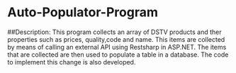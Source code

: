 # Auto-Populator-Program

##Description:
This program collects an array of DSTV products and ther properties such as prices, quality,code and name. This items are collected by means of calling an external API using Restsharp in ASP.NET. The items that are collected are then used to populate a table in a database. The code to implement this change is also developed.
